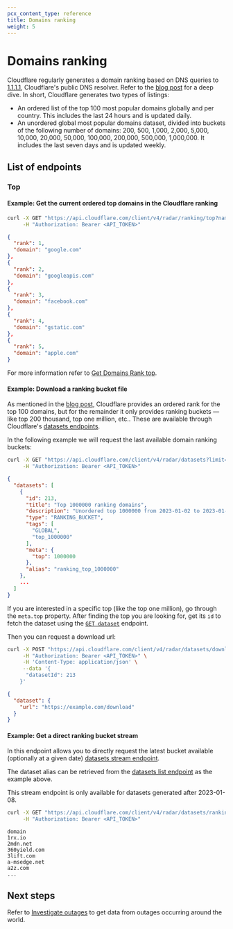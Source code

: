 ```yaml
---
pcx_content_type: reference
title: Domains ranking
weight: 5
---
```


# Domains ranking

Cloudflare regularly generates a domain ranking based on DNS queries to [1.1.1.1](/1.1.1.1/),  Cloudflare's public DNS resolver.  Refer to the [blog post](https://blog.cloudflare.com/radar-domain-rankings/) for a deep dive. In short, Cloudflare generates two types of listings:

- An ordered list of the top 100 most popular domains globally and per country. This includes the last 24 hours and is updated daily.
- An unordered global most popular domains dataset, divided into buckets of the following number of domains: 200, 500, 1,000, 2,000, 5,000, 10,000, 20,000, 50,000, 100,000, 200,000, 500,000, 1,000,000. It includes the last seven days and is updated weekly.

## List of endpoints

### Top

#### Example: Get the current ordered top domains in the Cloudflare ranking

```bash
curl -X GET "https://api.cloudflare.com/client/v4/radar/ranking/top?name=top&limit=5" \
     -H "Authorization: Bearer <API_TOKEN>"
```

```json
{
  "rank": 1,
  "domain": "google.com"
},
{
  "rank": 2,
  "domain": "googleapis.com"
},
{
  "rank": 3,
  "domain": "facebook.com"
},
{
  "rank": 4,
  "domain": "gstatic.com"
},
{
  "rank": 5,
  "domain": "apple.com"
}
```

For more information refer to [Get Domains Rank top](https://developers.cloudflare.com/api/operations/radar_get_RankingTop).


#### Example: Download a ranking bucket file

As mentioned in the [blog post](https://blog.cloudflare.com/radar-domain-rankings/), Cloudflare provides an ordered rank
for the top 100 domains, but for the remainder it only provides ranking buckets — like top 200 thousand, top one million,
etc.. These are available through Cloudflare's [datasets endpoints](https://developers.cloudflare.com/api/operations/radar_get_DatasetList).

In the following example we will request the last available domain ranking buckets:

```bash
curl -X GET "https://api.cloudflare.com/client/v4/radar/datasets?limit=10&datasetType=RANKING_BUCKET" \
     -H "Authorization: Bearer <API_TOKEN>"
```

```json
{
  "datasets": [
    {
      "id": 213,
      "title": "Top 1000000 ranking domains",
      "description": "Unordered top 1000000 from 2023-01-02 to 2023-01-09",
      "type": "RANKING_BUCKET",
      "tags": [
        "GLOBAL",
        "top_1000000"
      ],
      "meta": {
        "top": 1000000
      },
      "alias": "ranking_top_1000000"
    },
    ...
  ]
}
```

If you are interested in a specific top (like the top one million), go through the `meta.top` property. After finding the top you are looking for, get its `id` to fetch the dataset using the [`GET dataset`](https://developers.cloudflare.com/api/operations/radar_post_DatasetDownload) endpoint.


Then you can request a download url:

```bash
curl -X POST "https://api.cloudflare.com/client/v4/radar/datasets/download" \
     -H "Authorization: Bearer <API_TOKEN>" \
     -H 'Content-Type: application/json' \
     --data '{
      "datasetId": 213
    }'
```

```json
{
  "dataset": {
    "url": "https://example.com/download"
  }
}
```


#### Example: Get a direct ranking bucket stream

In this endpoint allows you to directly request the latest bucket available (optionally at a given date)
[datasets stream endpoint](https://developers.cloudflare.com/api/operations/radar_get_DatasetStream).

The dataset alias can be retrieved from the [datasets list endpoint](https://developers.cloudflare.com/api/operations/radar_get_DatasetList)
as the example above.

This stream endpoint is only available for datasets generated after 2023-01-08.


```bash
curl -X GET "https://api.cloudflare.com/client/v4/radar/datasets/ranking_top_1000" \
     -H "Authorization: Bearer <API_TOKEN>"
```

```csv
domain
1rx.io
2mdn.net
360yield.com
3lift.com
a-msedge.net
a2z.com
...
```


## Next steps

Refer to [Investigate outages](/radar/investigate/outages/) to get data from outages occurring around the world.
